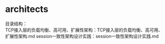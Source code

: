# architects
目录结构：<br/>
	TCP接入层的负载均衡、高可用、扩展性架构：TCP接入层的负载均衡、高可用、扩展性架构.md
	session一致性架构设计实践：session一致性架构设计实践.md
